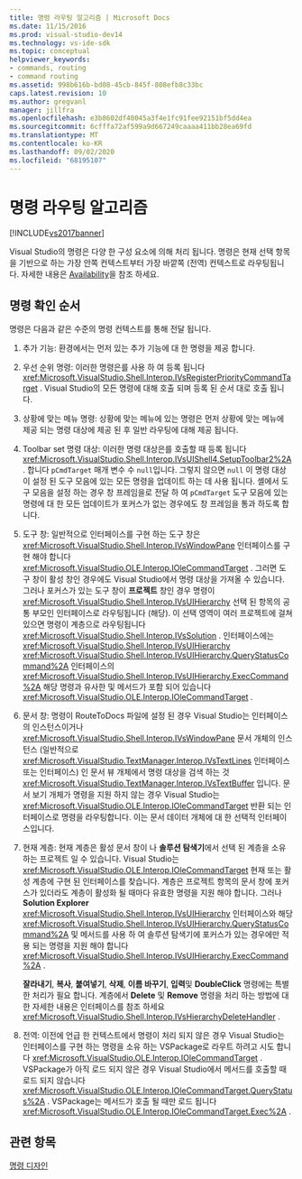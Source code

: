```yaml
---
title: 명령 라우팅 알고리즘 | Microsoft Docs
ms.date: 11/15/2016
ms.prod: visual-studio-dev14
ms.technology: vs-ide-sdk
ms.topic: conceptual
helpviewer_keywords:
- commands, routing
- command routing
ms.assetid: 998b616b-bd08-45cb-845f-808efb8c33bc
caps.latest.revision: 10
ms.author: gregvanl
manager: jillfra
ms.openlocfilehash: e3b8602df40045a3f4e1fc91fee92151bf5dd4ea
ms.sourcegitcommit: 6cfffa72af599a9d667249caaaa411bb28ea69fd
ms.translationtype: MT
ms.contentlocale: ko-KR
ms.lasthandoff: 09/02/2020
ms.locfileid: "68195107"
---
```

# <a name="command-routing-algorithm"></a>명령 라우팅 알고리즘
[!INCLUDE[vs2017banner](../../includes/vs2017banner.md)]

Visual Studio의 명령은 다양 한 구성 요소에 의해 처리 됩니다. 명령은 현재 선택 항목을 기반으로 하는 가장 안쪽 컨텍스트부터 가장 바깥쪽 (전역) 컨텍스트로 라우팅됩니다. 자세한 내용은 [Availability](../../extensibility/internals/command-availability.md)을 참조 하세요.  
  
## <a name="order-of-command-resolution"></a>명령 확인 순서  
 명령은 다음과 같은 수준의 명령 컨텍스트를 통해 전달 됩니다.  
  
1. 추가 기능: 환경에서는 먼저 있는 추가 기능에 대 한 명령을 제공 합니다.  
  
2. 우선 순위 명령: 이러한 명령은를 사용 하 여 등록 됩니다 <xref:Microsoft.VisualStudio.Shell.Interop.IVsRegisterPriorityCommandTarget> . Visual Studio의 모든 명령에 대해 호출 되며 등록 된 순서 대로 호출 됩니다.  
  
3. 상황에 맞는 메뉴 명령: 상황에 맞는 메뉴에 있는 명령은 먼저 상황에 맞는 메뉴에 제공 되는 명령 대상에 제공 된 후 일반 라우팅에 대해 제공 됩니다.  
  
4. Toolbar set 명령 대상: 이러한 명령 대상은를 호출할 때 등록 됩니다 <xref:Microsoft.VisualStudio.Shell.Interop.IVsUIShell4.SetupToolbar2%2A> . 합니다 `pCmdTarget` 매개 변수 수 `null`입니다. 그렇지 않으면 `null` 이 명령 대상이 설정 된 도구 모음에 있는 모든 명령을 업데이트 하는 데 사용 됩니다. 셸에서 도구 모음을 설정 하는 경우 창 프레임을로 전달 하 여 `pCmdTarget` 도구 모음에 있는 명령에 대 한 모든 업데이트가 포커스가 없는 경우에도 창 프레임을 통과 하도록 합니다.  
  
5. 도구 창: 일반적으로 인터페이스를 구현 하는 도구 창은 <xref:Microsoft.VisualStudio.Shell.Interop.IVsWindowPane> 인터페이스를 구현 해야 합니다 <xref:Microsoft.VisualStudio.OLE.Interop.IOleCommandTarget> . 그러면 도구 창이 활성 창인 경우에도 Visual Studio에서 명령 대상을 가져올 수 있습니다. 그러나 포커스가 있는 도구 창이 **프로젝트** 창인 경우 명령이 <xref:Microsoft.VisualStudio.Shell.Interop.IVsUIHierarchy> 선택 된 항목의 공통 부모인 인터페이스로 라우팅됩니다 (해당). 이 선택 영역이 여러 프로젝트에 걸쳐 있으면 명령이 계층으로 라우팅됩니다 <xref:Microsoft.VisualStudio.Shell.Interop.IVsSolution> . 인터페이스에는 <xref:Microsoft.VisualStudio.Shell.Interop.IVsUIHierarchy> <xref:Microsoft.VisualStudio.Shell.Interop.IVsUIHierarchy.QueryStatusCommand%2A> 인터페이스의 <xref:Microsoft.VisualStudio.Shell.Interop.IVsUIHierarchy.ExecCommand%2A> 해당 명령과 유사한 및 메서드가 포함 되어 있습니다 <xref:Microsoft.VisualStudio.OLE.Interop.IOleCommandTarget> .  
  
6. 문서 창: 명령이 RouteToDocs 파일에 설정 된 경우 Visual Studio는 인터페이스의 인스턴스이거나 <xref:Microsoft.VisualStudio.Shell.Interop.IVsWindowPane> 문서 개체의 인스턴스 (일반적으로 <xref:Microsoft.VisualStudio.TextManager.Interop.IVsTextLines> 인터페이스 또는 인터페이스) 인 문서 뷰 개체에서 명령 대상을 검색 하는 것 <xref:Microsoft.VisualStudio.TextManager.Interop.IVsTextBuffer> 입니다. 문서 보기 개체가 명령을 지원 하지 않는 경우 Visual Studio는 <xref:Microsoft.VisualStudio.OLE.Interop.IOleCommandTarget> 반환 되는 인터페이스로 명령을 라우팅합니다. 이는 문서 데이터 개체에 대 한 선택적 인터페이스입니다.  
  
7. 현재 계층: 현재 계층은 활성 문서 창이 나 **솔루션 탐색기**에서 선택 된 계층을 소유 하는 프로젝트 일 수 있습니다. Visual Studio는 <xref:Microsoft.VisualStudio.OLE.Interop.IOleCommandTarget> 현재 또는 활성 계층에 구현 된 인터페이스를 찾습니다. 계층은 프로젝트 항목의 문서 창에 포커스가 있더라도 계층이 활성화 될 때마다 유효한 명령을 지원 해야 합니다. 그러나 **Solution Explorer** <xref:Microsoft.VisualStudio.Shell.Interop.IVsUIHierarchy> 인터페이스와 해당 <xref:Microsoft.VisualStudio.Shell.Interop.IVsUIHierarchy.QueryStatusCommand%2A> 및 메서드를 사용 하 여 솔루션 탐색기에 포커스가 있는 경우에만 적용 되는 명령을 지원 해야 합니다 <xref:Microsoft.VisualStudio.Shell.Interop.IVsUIHierarchy.ExecCommand%2A> .  
  
     **잘라내기**, **복사**, **붙여넣기**, **삭제**, **이름 바꾸기**, **입력**및 **DoubleClick** 명령에는 특별 한 처리가 필요 합니다. 계층에서 **Delete** 및 **Remove** 명령을 처리 하는 방법에 대 한 자세한 내용은 인터페이스를 참조 하세요 <xref:Microsoft.VisualStudio.Shell.Interop.IVsHierarchyDeleteHandler> .  
  
8. 전역: 이전에 언급 한 컨텍스트에서 명령이 처리 되지 않은 경우 Visual Studio는 인터페이스를 구현 하는 명령을 소유 하는 VSPackage로 라우트 하려고 시도 합니다 <xref:Microsoft.VisualStudio.OLE.Interop.IOleCommandTarget> . VSPackage가 아직 로드 되지 않은 경우 Visual Studio에서 메서드를 호출할 때 로드 되지 않습니다 <xref:Microsoft.VisualStudio.OLE.Interop.IOleCommandTarget.QueryStatus%2A> . VSPackage는 메서드가 호출 될 때만 로드 됩니다 <xref:Microsoft.VisualStudio.OLE.Interop.IOleCommandTarget.Exec%2A> .  
  
## <a name="see-also"></a>관련 항목  
 [명령 디자인](../../extensibility/internals/command-design.md)
